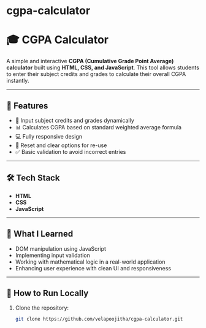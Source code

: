 # cgpa-calculator
# 🎓 CGPA Calculator

A simple and interactive **CGPA (Cumulative Grade Point Average) calculator** built using **HTML, CSS, and JavaScript**. This tool allows students to enter their subject credits and grades to calculate their overall CGPA instantly.

---

## 🚀 Features

- 🎯 Input subject credits and grades dynamically
- 📊 Calculates CGPA based on standard weighted average formula
- 💻 Fully responsive design
- 🔁 Reset and clear options for re-use
- ✅ Basic validation to avoid incorrect entries

---

## 🛠️ Tech Stack

- **HTML**
- **CSS**
- **JavaScript**

---

## 🧠 What I Learned

- DOM manipulation using JavaScript
- Implementing input validation
- Working with mathematical logic in a real-world application
- Enhancing user experience with clean UI and responsiveness

---

## 🔧 How to Run Locally

1. Clone the repository:
   ```bash
   git clone https://github.com/velapoojitha/cgpa-calculator.git
